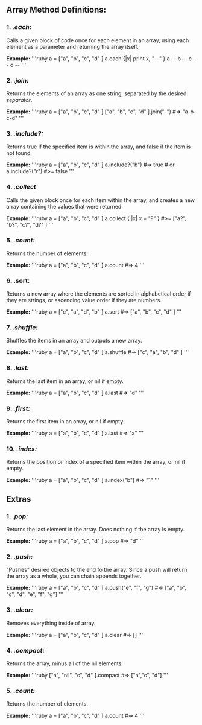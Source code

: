 ## Array Method Definitions:

### 1. *.each:*  

Calls a given block of code once for each element in an array, using each element as a parameter and returning the array itself.

**Example:**
'''ruby
    a = ["a", "b", "c", "d" ]
    a.each {|x| print x, "--" }
    a -- b -- c -- d --
'''

### 2. *.join:*

Returns the elements of an array as one string, separated by the desired *separator*.

**Example:**
'''ruby
    a = ["a", "b", "c", "d" ]
    ["a", "b", "c", "d" ].join("-")
    #=> "a-b-c-d"
'''

### 3. *.include?:*
Returns true if the specified item is within the array, and false if the item is not found.

**Example:**
'''ruby
    a = ["a", "b", "c", "d" ]
    a.include?("b") #=> true
    # or
    a.include?("r") #>= false
'''

### 4. *.collect*
Calls the given block once for each item within the array, and creates a new array containing the values that were returned.

**Example:**
'''ruby
    a = ["a", "b", "c", "d" ]
    a.collect { |x| x + "?" }
    #>= ["a?", "b?", "c?", "d?" ]
'''

### 5. *.count:*
Returns the number of elements.

**Example:**
'''ruby
    a = ["a", "b", "c", "d" ]
    a.count #=> 4
'''

### 6. **.sort:**
Returns a new array where the elements are sorted in alphabetical order if they are strings, or ascending value order if they are numbers.

**Example:**
'''ruby
    a = ["c", "a", "d", "b" ]
    a.sort #=> ["a", "b", "c", "d" ]
'''

### 7. *.shuffle:*
Shuffles the items in an array and outputs a new array.

**Example:**
'''ruby
    a = ["a", "b", "c", "d" ]
    a.shuffle #=> ["c", "a", "b", "d" ]
'''

### 8. *.last:*
Returns the last item in an array, or nil if empty.

**Example:**
'''ruby
    a = ["a", "b", "c", "d" ]
    a.last #=> "d"
'''

### 9. *.first:*
Returns the first item in an array, or nil if empty.

**Example:**
'''ruby
    a = ["a", "b", "c", "d" ]
    a.last #=> "a"
'''

### 10. *.index:*
Returns the position or index of a specified item within the array, or nil if empty.

**Example:**
'''ruby
    a = ["a", "b", "c", "d" ]
    a.index("b")
    #=> "1"
'''




   ## Extras

### 1. *.pop:*  
Returns the last element in the array. Does nothing if the array is empty.

**Example:**
'''ruby
    a = ["a", "b", "c", "d" ]
    a.pop #=> "d"
'''

### 2. *.push:*
"Pushes" desired objects to the end fo the array. Since a.push will return the array as a whole, you can chain appends together.

**Example:**
'''ruby
    a = ["a", "b", "c", "d" ]
    a.push("e", "f", "g")
    #=> ["a", "b", "c", "d", "e", "f", "g"]
'''

### 3. *.clear:*
Removes everything inside of  array.

**Example:**
'''ruby
    a = ["a", "b", "c", "d" ]
    a.clear  #=> []
'''

### 4. *.compact:*
Returns the array, minus all of the nil elements.

**Example:**
'''ruby
    ["a", "nil", "c", "d" ].compact
    #=> ["a","c", "d"]
'''

### 5. *.count:*
Returns the number of elements.

**Example:**
'''ruby
    a = ["a", "b", "c", "d" ]
    a.count #=> 4
'''

